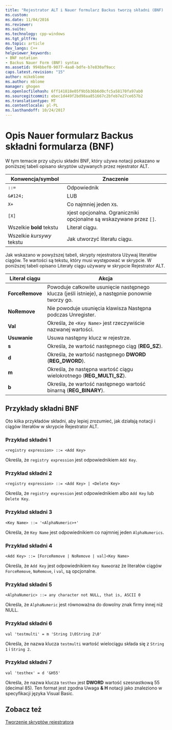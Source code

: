 ```yaml
---
title: "Rejestrator ALT i Nauer formularz Backus tworzą składni (BNF) | Dokumentacja firmy Microsoft"
ms.custom: 
ms.date: 11/04/2016
ms.reviewer: 
ms.suite: 
ms.technology: cpp-windows
ms.tgt_pltfrm: 
ms.topic: article
dev_langs: C++
helpviewer_keywords:
- BNF notation
- Backus Nauer Form (BNF) syntax
ms.assetid: 994bbef0-9077-4aa8-bdfe-b7e830af9acc
caps.latest.revision: "15"
author: mikeblome
ms.author: mblome
manager: ghogen
ms.openlocfilehash: 6ff141818e05f9b5b36b6d0cfc5a58170fa97ab0
ms.sourcegitcommit: ebec1d449f2bd98aa851667c2bfeb7e27ce657b2
ms.translationtype: MT
ms.contentlocale: pl-PL
ms.lasthandoff: 10/24/2017
---
```

# <a name="understanding-backus-nauer-form-bnf-syntax"></a>Opis Nauer formularz Backus składni formularza (BNF)
W tym temacie przy użyciu składni BNF, który używa notacji pokazano w poniższej tabeli opisano skryptów używanych przez rejestrator ALT.  
  
|Konwencja/symbol|Znaczenie|  
|------------------------|-------------|  
|`::=`|Odpowiednik|  
|`&#124;`|LUB|  
|`X+`|Co najmniej jeden `X`s.|  
|`[X]`|`X`jest opcjonalna. Ograniczniki opcjonalne są wskazywane przez `[]`.|  
|Wszelkie **bold** tekstu|Literał ciągu.|  
|Wszelkie *kursywy* tekstu|Jak utworzyć literału ciągu.|  
  
 Jak wskazano w powyższej tabeli, skrypty rejestratora Używaj literałów ciągów. Te wartości są tekstu, który musi występować w skrypcie. W poniższej tabeli opisano Literały ciągu używany w skrypcie Rejestrator ALT.  
  
|Literał ciągu|Akcja|  
|--------------------|------------|  
|**ForceRemove**|Powoduje całkowite usunięcie następnego klucza (jeśli istnieje), a następnie ponownie tworzy go.|  
|**NoRemove**|Nie powoduje usunięcia klawisza Następna podczas Unregister.|  
|**Val**|Określa, że `<Key Name>` jest rzeczywiście nazwanej wartości.|  
|**Usuwanie**|Usuwa następny klucz w rejestrze.|  
|**s**|Określa, że wartość następnego ciąg (**REG_SZ**).|  
|**d**|Określa, że wartość następnego **DWORD** (**REG_DWORD**).|  
|**m**|Określa, że następna wartość ciągu wielokrotnego (**REG_MULTI_SZ**).|  
|**b**|Określa, że wartość następnego wartość binarną (**REG_BINARY**).|  
  
## <a name="bnf-syntax-examples"></a>Przykłady składni BNF  
 Oto kilka przykładów składni, aby lepiej zrozumieć, jak działają notacji i ciągów literałów w skrypcie Rejestrator ALT.  
  
### <a name="syntax-example-1"></a>Przykład składni 1  
  
```  
<registry expression> ::= <Add Key>  
```  
  
 Określa, że `registry expression` jest odpowiednikiem `Add Key`.  
  
### <a name="syntax-example-2"></a>Przykład składni 2  
  
```  
<registry expression> ::= <Add Key> | <Delete Key>  
```  
  
 Określa, że `registry expression` jest odpowiednikiem albo `Add Key` lub `Delete Key`.  
  
### <a name="syntax-example-3"></a>Przykład składni 3  
  
```  
<Key Name> ::= '<AlphaNumeric>+'  
```  
  
 Określa, że `Key Name` jest odpowiednikiem co najmniej jeden `AlphaNumerics`.  
  
### <a name="syntax-example-4"></a>Przykład składni 4  
  
```  
<Add Key> ::= [ForceRemove | NoRemove | val]<Key Name>  
```  
  
 Określa, że `Add Key` jest odpowiednikiem `Key Name`oraz że literałów ciągów `ForceRemove`, `NoRemove`, i `val`, są opcjonalne.  
  
### <a name="syntax-example-5"></a>Przykład składni 5  
  
```  
<AlphaNumeric> ::= any character not NULL, that is, ASCII 0  
```  
  
 Określa, że `AlphaNumeric` jest równoważna do dowolny znak firmy innej niż NULL.  
  
### <a name="syntax-example-6"></a>Przykład składni 6  
  
```  
val 'testmulti' = m 'String 1\0String 2\0'  
```  
  
 Określa, że nazwa klucza `testmulti` wartość wielociągu składa się z `String 1` i `String 2`.  
  
### <a name="syntax-example-7"></a>Przykład składni 7  
  
```  
val 'testhex' = d '&H55'  
```  
  
 Określa, że nazwa klucza `testhex` jest **DWORD** wartość szesnastkową 55 (decimal 85). Ten format jest zgodna Uwaga **& H** notacji jako znaleziono w specyfikacji języka Visual Basic.  
  
## <a name="see-also"></a>Zobacz też  
 [Tworzenie skryptów rejestratora](../atl/creating-registrar-scripts.md)


